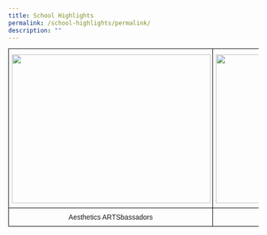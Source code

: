 ```yaml
---
title: School Highlights
permalink: /school-highlights/permalink/
description: ""
---
```

<style type="text/css">
.tg  {border-collapse:collapse;border-spacing:0;margin:0px auto;}
.tg td{border-color:black;border-style:solid;border-width:1px;font-family:Arial, sans-serif;font-size:14px;
  overflow:hidden;padding:10px 5px;word-break:normal;}
.tg th{border-color:black;border-style:solid;border-width:1px;font-family:Arial, sans-serif;font-size:14px;
  font-weight:normal;overflow:hidden;padding:10px 5px;word-break:normal;}
.tg .tg-ul38{position:-webkit-sticky;position:sticky;text-align:left;top:-1px;vertical-align:top;will-change:transform}
.tg .tg-baqh{text-align:center;vertical-align:top}
</style>
<table class="tg">
<thead>
  <tr>
    <th class="tg-ul38"><img height="300" width="400" src="https://www.tablesgenerator.com/artsbassadors%20pic%20(4)"></th>
    <th class="tg-ul38"><img height="300" width="400" src="https://www.tablesgenerator.com/minchan_schoolvisit_nps_20230329_114"></th>
    <th class="tg-ul38"><img height="300" width="400" src="https://www.tablesgenerator.com/minchan_shouse%20captains%20leading%20opening%20ceremony"></th>
  </tr>
</thead>
<tbody>
  <tr>
    <td class="tg-baqh">Aesthetics ARTSbassadors</td>
    <td class="tg-baqh">Learning Fiesta</td>
    <td class="tg-baqh">Sports Day</td>
  </tr>
</tbody>
</table>